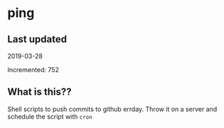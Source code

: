 # ping

## Last updated
2019-03-28

Incremented: 752

## What is this??
Shell scripts to push commits to github errday. Throw it on a server and schedule the script with `cron`
